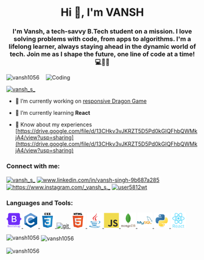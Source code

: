 <h1 align="center">Hi 👋, I'm VANSH</h1>
<h3 align="center">I'm Vansh, a tech-savvy B.Tech student on a mission. I love solving problems with code, from apps to algorithms. I'm a lifelong learner, always staying ahead in the dynamic world of tech. Join me as I shape the future, one line of code at a time! 💻🚀🌟</h3>
<img align="right" alt="Coding" width="400" src="https://cdn.dribbble.com/users/1162077/screenshots/3848914/programmer.gif">
<p align="left"> <img src="https://komarev.com/ghpvc/?username=vansh1056&label=Profile%20views&color=0e75b6&style=flat" alt="vansh1056" /> </p>

<p align="left"> <a href="https://twitter.com/vansh_s_" target="blank"><img src="https://img.shields.io/twitter/follow/vansh_s_?logo=twitter&style=for-the-badge" alt="vansh_s_" /></a> </p>

- 🔭 I’m currently working on [responsive Dragon Game](#soon)

- 🌱 I’m currently learning **React**

- 📄 Know about my experiences [https://drive.google.com/file/d/13CHkv3vJKRZT5D5Pd0kGIQFhbQWMkjA4/view?usp=sharing](https://drive.google.com/file/d/13CHkv3vJKRZT5D5Pd0kGIQFhbQWMkjA4/view?usp=sharing)

<h3 align="left">Connect with me:</h3>
<p align="left">
<a href="https://twitter.com/vansh_s_" target="blank"><img align="center" src="https://raw.githubusercontent.com/rahuldkjain/github-profile-readme-generator/master/src/images/icons/Social/twitter.svg" alt="vansh_s_" height="30" width="40" /></a>
<a href="https://linkedin.com/in/www.linkedin.com/in/vansh-singh-9b687a285" target="blank"><img align="center" src="https://raw.githubusercontent.com/rahuldkjain/github-profile-readme-generator/master/src/images/icons/Social/linked-in-alt.svg" alt="www.linkedin.com/in/vansh-singh-9b687a285" height="30" width="40" /></a>
<a href="https://instagram.com/https://www.instagram.com/_vansh_s._" target="blank"><img align="center" src="https://raw.githubusercontent.com/rahuldkjain/github-profile-readme-generator/master/src/images/icons/Social/instagram.svg" alt="https://www.instagram.com/_vansh_s._" height="30" width="40" /></a>
<a href="https://www.leetcode.com/user5812wt" target="blank"><img align="center" src="https://raw.githubusercontent.com/rahuldkjain/github-profile-readme-generator/master/src/images/icons/Social/leet-code.svg" alt="user5812wt" height="30" width="40" /></a>
</p>

<h3 align="left">Languages and Tools:</h3>
<p align="left"> <a href="https://getbootstrap.com" target="_blank" rel="noreferrer"> <img src="https://raw.githubusercontent.com/devicons/devicon/master/icons/bootstrap/bootstrap-plain-wordmark.svg" alt="bootstrap" width="40" height="40"/> </a> <a href="https://www.cprogramming.com/" target="_blank" rel="noreferrer"> <img src="https://raw.githubusercontent.com/devicons/devicon/master/icons/c/c-original.svg" alt="c" width="40" height="40"/> </a> <a href="https://www.w3schools.com/css/" target="_blank" rel="noreferrer"> <img src="https://raw.githubusercontent.com/devicons/devicon/master/icons/css3/css3-original-wordmark.svg" alt="css3" width="40" height="40"/> </a> <a href="https://git-scm.com/" target="_blank" rel="noreferrer"> <img src="https://www.vectorlogo.zone/logos/git-scm/git-scm-icon.svg" alt="git" width="40" height="40"/> </a> <a href="https://www.w3.org/html/" target="_blank" rel="noreferrer"> <img src="https://raw.githubusercontent.com/devicons/devicon/master/icons/html5/html5-original-wordmark.svg" alt="html5" width="40" height="40"/> </a> <a href="https://www.java.com" target="_blank" rel="noreferrer"> <img src="https://raw.githubusercontent.com/devicons/devicon/master/icons/java/java-original.svg" alt="java" width="40" height="40"/> </a> <a href="https://developer.mozilla.org/en-US/docs/Web/JavaScript" target="_blank" rel="noreferrer"> <img src="https://raw.githubusercontent.com/devicons/devicon/master/icons/javascript/javascript-original.svg" alt="javascript" width="40" height="40"/> </a> <a href="https://www.mongodb.com/" target="_blank" rel="noreferrer"> <img src="https://raw.githubusercontent.com/devicons/devicon/master/icons/mongodb/mongodb-original-wordmark.svg" alt="mongodb" width="40" height="40"/> </a> <a href="https://www.mysql.com/" target="_blank" rel="noreferrer"> <img src="https://raw.githubusercontent.com/devicons/devicon/master/icons/mysql/mysql-original-wordmark.svg" alt="mysql" width="40" height="40"/> </a> <a href="https://www.python.org" target="_blank" rel="noreferrer"> <img src="https://raw.githubusercontent.com/devicons/devicon/master/icons/python/python-original.svg" alt="python" width="40" height="40"/> </a> <a href="https://reactjs.org/" target="_blank" rel="noreferrer"> <img src="https://raw.githubusercontent.com/devicons/devicon/master/icons/react/react-original-wordmark.svg" alt="react" width="40" height="40"/> </a> </p>

<p><img align="left" src="https://github-readme-stats.vercel.app/api/top-langs?username=vansh1056&show_icons=true&locale=en&layout=compact" alt="vansh1056" /></p>

<p>&nbsp;<img align="center" src="https://github-readme-stats.vercel.app/api?username=vansh1056&show_icons=true&locale=en" alt="vansh1056" /></p>

<p><img align="center" src="https://github-readme-streak-stats.herokuapp.com/?user=vansh1056&" alt="vansh1056" /></p>
